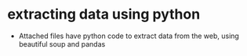 # extracting data using python

  * Attached files have python code to extract data from the web, using beautiful soup and pandas

